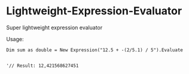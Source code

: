 # Lightweight-Expression-Evaluator
Super lightweight expression evaluator 

Usage:

```
Dim sum as double = New Expression("12.5 + -(2/5.1) / 5").Evaluate
   
   
'// Result: 12,421568627451
```
